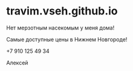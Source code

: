 travim.vseh.github.io
=====================

Нет мерзотным насекомым у меня дома!

Самые доступные цены в Нижнем Новгороде!

+7 910 125 49 34

Алексей
